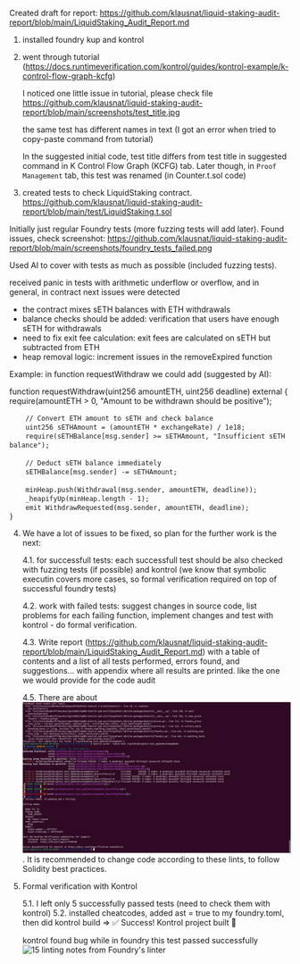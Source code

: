 Created draft for report:
https://github.com/klausnat/liquid-staking-audit-report/blob/main/LiquidStaking_Audit_Report.md

1. installed foundry kup and kontrol

2. went through tutorial (https://docs.runtimeverification.com/kontrol/guides/kontrol-example/k-control-flow-graph-kcfg)

   I noticed one little issue in tutorial, please check file 
   https://github.com/klausnat/liquid-staking-audit-report/blob/main/screenshots/test_title.jpg
   
   the same test has different names in text (I got an error when tried to copy-paste command from tutorial)
   
   In the suggested initial code, test title  differs from test title in suggested command in K Control Flow Graph (KCFG) tab.
   Later though, in `Proof Management` tab, this test was renamed (in Counter.t.sol code)
   
3. created tests to check LiquidStaking contract. 
https://github.com/klausnat/liquid-staking-audit-report/blob/main/test/LiquidStaking.t.sol

Initially just regular Foundry tests (more fuzzing tests will add later). Found issues, check screenshot:
https://github.com/klausnat/liquid-staking-audit-report/blob/main/screenshots/foundry_tests_failed.png

Used AI to cover with tests as much as possible (included fuzzing tests).

received panic in tests with arithmetic underflow or overflow, and in general, in contract next issues were detected

- the contract mixes sETH balances with ETH withdrawals
- balance checks should be added: verification that users have enough sETH for withdrawals
- need to fix exit fee calculation: exit fees are calculated on sETH but subtracted from ETH
- heap removal logic: increment issues in the removeExpired function

Example: in function requestWithdraw we could add (suggested by AI):

function requestWithdraw(uint256 amountETH, uint256 deadline) external {
        require(amountETH > 0, "Amount to be withdrawn should be positive");
        
        // Convert ETH amount to sETH and check balance
        uint256 sETHAmount = (amountETH * exchangeRate) / 1e18;
        require(sETHBalance[msg.sender] >= sETHAmount, "Insufficient sETH balance");
        
        // Deduct sETH balance immediately
        sETHBalance[msg.sender] -= sETHAmount;
        
        minHeap.push(Withdrawal(msg.sender, amountETH, deadline));
        _heapifyUp(minHeap.length - 1);
        emit WithdrawRequested(msg.sender, amountETH, deadline);
    }

4. We have a lot of issues to be fixed, so plan for the further work is the next:
   
   4.1. for successfull tests: each successfull test should be also checked with fuzzing tests (if possible) and kontrol (we know that symbolic executin covers more cases, so formal verification required on top of successful foundry tests)
   
   4.2. work with failed tests: suggest changes in source code, list problems for each failing function, implement changes and test with kontrol - do formal verification.
   
   4.3. Write report (https://github.com/klausnat/liquid-staking-audit-report/blob/main/LiquidStaking_Audit_Report.md) 
        with a table of contents and a list of all tests performed, errors found, and suggestions... with appendix where all results are printed. like the one we would provide for the code audit

   4.5. There are about ![15 linting notes from Foundry's linter](image.png). It is recommended to change code according to these lints, to follow Solidity best practices.
   

5. Formal verification with Kontrol    

   5.1. I left only 5 successfully passed tests (need to check them with kontrol)
   5.2. installed cheatcodes, added ast = true to my foundry.toml, then did kontrol build => ✅ Success! Kontrol project built 💪

   kontrol found bug while in foundry this test passed successfully
   ![15 linting notes from Foundry's linter](Revert_if_not_owner_Proof_failed.png)

   